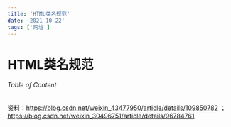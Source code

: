```yaml
---
title: 'HTML类名规范'
date: '2021-10-22'
tags: ['网址']
---
```


# HTML类名规范

###### Table of Content

资料：https://blog.csdn.net/weixin_43477950/article/details/109850782 ；https://blog.csdn.net/weixin_30496751/article/details/96784761

